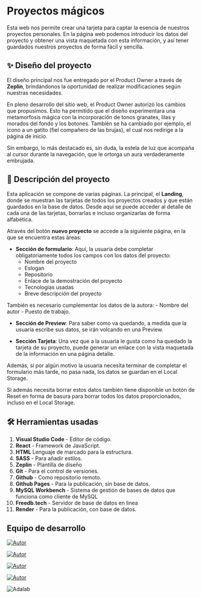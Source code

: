 
# Proyectos mágicos

Esta web nos permite crear una tarjeta para captar la esencia de nuestros proyectos personales. En la página web podemos introducir los datos del proyecto y obtener una vista maquetada con esta información, y así tener guardados nuestros proyectos de forma fácil y sencilla.

## :sparkles: Diseño del proyecto

El diseño principal nos fue entregado por el Product Owner a través de **Zeplin**, brindándonos la oportunidad de realizar modificaciones según nuestras necesidades.

En pleno desarrollo del sitio web, el Product Owner autorizó los cambios que propusimos. Esto ha permitido que el diseño experimentara una metamorfosis mágica con la incorporación de tonos granates, lilas y morados del fondo y los botones. También se ha cambiado por ejemplo, el icono a un gatito (fiel compañero de las brujas), el cual nos redirige a la página de inicio.

Sin embargo, lo más destacado es, sin duda, la estela de luz que acompaña al cursor durante la navegación, que le ortorga un aura verdaderamente embrujada.

## :stars: Descripción del proyecto

Esta aplicación se compone de varias páginas. La principal, el **Landing**, donde se muestran las tarjetas de todos los proyectos creados y que están guardados en la base de datos. Desde aquí se puede acceder al detalle de cada una de las tarjetas, borrarlas e incluso organizarlas de forma alfabética.

Através del botón **nuevo proyecto** se accede a la siguiente página, en la que se encuentra estas áreas:

- **Sección de formulario**: 
Aquí, la usuaria debe completar obligatoriamente todos los campos con los datos del proyecto: 
    - Nombre del proyecto
    - Eslogan
    - Repositorio
    - Enlace de la demostración del proyecto
    - Tecnologias usadas
    - Breve descripción del proyecto
  
También es necesario cumplementar los datos de la autora:
    - Nombre del autor
    - Puesto de trabajo.
  
- **Sección de Preview**: Para saber como va quedando, a medida que la usuaria escribe sus datos, se irán volcando en una Preview.

- **Sección Tarjeta**: Una vez que a la usuaria le gusta como ha quedado la tarjeta de su proyecto, puede generar un enlace con la vista maquetada de la información en una página detalle.

Además, si por algún motivo la usuaria necesita terminar de completar el formulario más tarde, no pasa nada, los datos se guardan en el Local Storage.

Si además necesita borrar estos datos también tiene disponible un botón de Reset en forma de basura para borrar todos los datos proporcionados, incluso en el Local Storage. 

## :hammer_and_wrench: Herramientas usadas

1. **Visual Studio Code** - Editor de código.
2. **React** - Framework de JavaScript.
3. **HTML** Lenguaje de marcado para la estructura.
4. **SASS** - Para añadir estilos.
5. **Zeplin** - Plantilla de diseño
6. **Git** - Para el control de versiones.
7. **Github** - Como repositorio remoto.
8. **Github Pages** - Para la publicación, sin base de datos.
9. **MySQL Workbench** -  Sistema de gestión de bases de datos que funciona como cliente de MySQL
10. **Freedb.tech** - Servidor de base de datos en linea
11. **Render** - Para la publicación, con base de datos.
   
## Equipo de desarrollo

[![Autor](https://img.shields.io/badge/-%20Mireia%20Martin%20-%20pink?logo=github&labelColor=grey&color=rgb(75%2C%20230%2C%2054))](https://github.com/mireiamc)

[![Autor](https://img.shields.io/badge/-%20Cristina%20Rodriguez%20-%20pink?logo=github&labelColor=grey&color=rgb(240%2C%2093%2C%20215))](https://github.com/crisrodriguezgar)

[![Autor](https://img.shields.io/badge/-%20Maite%20Gonzalez%20-%20pink?logo=github&labelColor=grey&color=orange)](https://github.com/MayteGonz)

[![Autor](https://img.shields.io/badge/-%20Alba%20Ginés%20-%20pink?logo=github&labelColor=grey&color=rgb(92%2C%20201%2C%20245))](https://github.com/AlbaGG25)

![Adalab](https://beta.adalab.es/resources/images/adalab-logo-155x61-bg-white.png)
